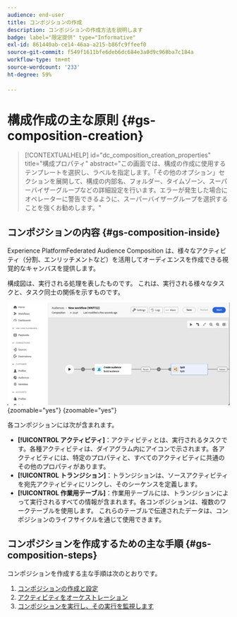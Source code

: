 ```yaml
---
audience: end-user
title: コンポジションの作成
description: コンポジションの作成方法を説明します
badge: label="限定提供" type="Informative"
exl-id: 861440ab-ce14-46aa-a215-b86fc9ffeef0
source-git-commit: f549f1611bfe6deb6dc684e3a0d9c968ba7c184a
workflow-type: tm+mt
source-wordcount: '233'
ht-degree: 59%

---
```


# 構成作成の主な原則 {#gs-composition-creation}

>[!CONTEXTUALHELP]
>id="dc_composition_creation_properties"
>title="構成プロパティ"
>abstract="この画面では、構成の作成に使用するテンプレートを選択し、ラベルを指定します。「その他のオプション」セクションを展開して、構成の内部名、フォルダー、タイムゾーン、スーパーバイザーグループなどの詳細設定を行います。エラーが発生した場合にオペレーターに警告できるように、スーパーバイザーグループを選択することを強くお勧めします。"

## コンポジションの内容 {#gs-composition-inside}

Experience PlatformFederated Audience Composition は、様々なアクティビティ（分割、エンリッチメントなど）を活用してオーディエンスを作成できる視覚的なキャンバスを提供します。

構成図は、実行される処理を表したものです。 これは、実行される様々なタスクと、タスク同士の関係を示すものです。

![](assets/composition-example.png){zoomable="yes"} {zoomable="yes"}

各コンポジションには次が含まれます。

* **[!UICONTROL アクティビティ]**：アクティビティとは、実行されるタスクです。各種アクティビティは、ダイアグラム内にアイコンで示されます。各アクティビティには、特定のプロパティと、すべてのアクティビティに共通のその他のプロパティがあります。
* **[!UICONTROL トランジション]**：トランジションは、ソースアクティビティを宛先アクティビティにリンクし、そのシーケンスを定義します。
* **[!UICONTROL 作業用テーブル]**：作業用テーブルには、トランジションによって実行されるすべての情報が含まれます。各コンポジションは、複数のワークテーブルを使用します。 これらのテーブルで伝達されたデータは、コンポジションのライフサイクルを通じて使用できます。

## コンポジションを作成するための主な手順 {#gs-composition-steps}

コンポジションを作成する主な手順は次のとおりです。

1. [コンポジションの作成と設定](../compositions/create-composition.md)
1. [アクティビティをオーケストレーション](../compositions/orchestrate-activities.md)
1. [コンポジションを実行し、その実行を監視します](../compositions/start-monitor-composition.md)
